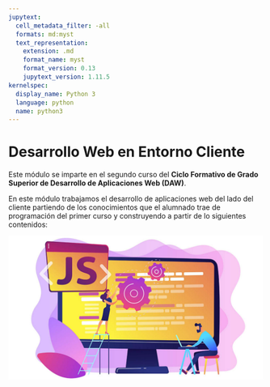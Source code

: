 ```yaml
---
jupytext:
  cell_metadata_filter: -all
  formats: md:myst
  text_representation:
    extension: .md
    format_name: myst
    format_version: 0.13
    jupytext_version: 1.11.5
kernelspec:
  display_name: Python 3
  language: python
  name: python3
---
```


# Desarrollo Web en Entorno Cliente

Este módulo se imparte en el segundo curso del **Ciclo Formativo de Grado Superior de Desarrollo de Aplicaciones Web (DAW)**.

En este módulo trabajamos el desarrollo de aplicaciones web del lado del cliente partiendo de los conocimientos que el alumnado trae de programación del primer curso y construyendo a partir de lo siguientes contenidos: 

![DWEC](image.png)

```{tableofcontents}
```
